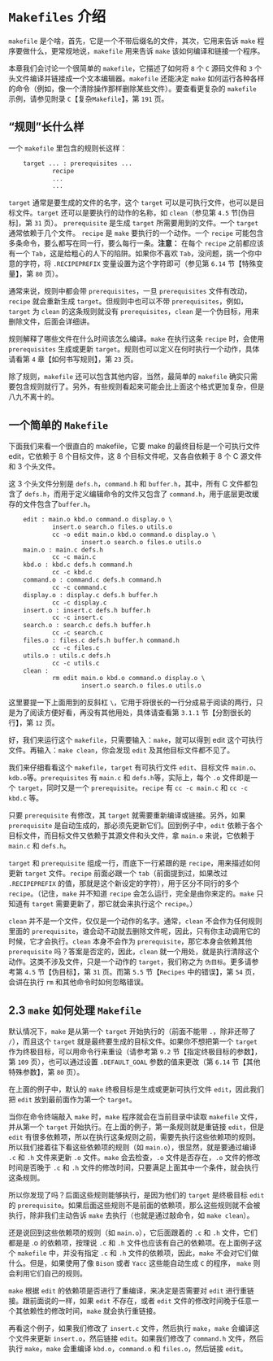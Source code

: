 # `Makefiles` 介绍
`makefile` 是个啥，首先，它是一个不带后缀名的文件，其次，它用来告诉 `make` 程序要做什么，更常规地说，`makefile` 用来告诉 `make` 该如何编译和链接一个程序。

本章我们会讨论一个很简单的 `makefile`，它描述了如何将 `8` 个 `C` 源码文件和 `3` 个头文件编译并链接成一个文本编辑器。`makefile` 还能决定 `make` 如何运行各种各样的命令（例如，像一个清除操作那样删除某些文件）。要查看更复杂的 `makefile` 示例，请参见附录 `C`【复杂`Makefile`】，第 `191` 页。


## “规则”长什么样
一个 `makefile` 里包含的规则长这样：
```Makefile
    target ... : prerequisites ...
            recipe
            ...
            ...
```
`target` 通常是要生成的文件的名字，这个 `target` 可以是可执行文件，也可以是目标文件。`target` 还可以是要执行的动作的名称，如 `clean`（参见第 `4.5` 节[伪目标]，第 `31` 页）。
`prerequisite` 是生成 `target` 所需要用到的文件。一个 `target` 通常依赖于几个文件。
`recipe` 是 `make` 要执行的一个动作。一个 `recipe` 可能包含多条命令，要么都写在同一行，要么每行一条。**注意：** 在每个 `recipe` 之前都应该有一个 `Tab`，这是给粗心的人下的陷阱。如果你不喜欢 `Tab`，没问题，挑一个你中意的字符，将 `.RECIPEPREFIX` 变量设置为这个字符即可（参见第 `6.14` 节【特殊变量】，第 `80` 页）。

通常来说，规则中都会带 `prerequisites`，一旦 `prerequisites` 文件有改动，`recipe` 就会重新生成 `target`。但规则中也可以不带 `prerequisites`，例如，`target` 为 `clean` 的这条规则就没有 `prerequisites`，`clean` 是一个伪目标，用来删除文件，后面会详细讲。 

规则解释了哪些文件在什么时间该怎么编译。`make` 在执行这条 `recipe` 时，会使用 `prerequisites` 生成或更新 `target`。规则也可以定义在何时执行一个动作，具体请看第 `4` 章【如何书写规则】，第 `23` 页。

除了规则，`makefile` 还可以包含其他内容，当然，最简单的 `makefile` 确实只需要包含规则就行了。另外，有些规则看起来可能会比上面这个格式更加复杂，但是八九不离十的。 


## 一个简单的 `Makefile`

下面我们来看一个很直白的 makefile，它要 make 的最终目标是一个可执行文件 edit，它依赖于 8 个目标文件，这 8 个目标文件呢，又各自依赖于 8 个 C 源文件和 3 个头文件。

这 3 个头文件分别是 `defs.h`，`command.h` 和 `buffer.h`，其中，所有 C 文件都包含了 `defs.h`，而用于定义编辑命令的文件又包含了 `command.h`，用于底层更改缓存的文件包含了`buffer.h`。
```Makefile
    edit : main.o kbd.o command.o display.o \
            insert.o search.o files.o utils.o
            cc -o edit main.o kbd.o command.o display.o \
                    insert.o search.o files.o utils.o
    main.o : main.c defs.h
            cc -c main.c
    kbd.o : kbd.c defs.h command.h
            cc -c kbd.c
    command.o : command.c defs.h command.h
            cc -c command.c
    display.o : display.c defs.h buffer.h
            cc -c display.c
    insert.o : insert.c defs.h buffer.h
            cc -c insert.c
    search.o : search.c defs.h buffer.h
            cc -c search.c
    files.o : files.c defs.h buffer.h command.h
            cc -c files.c
    utils.o : utils.c defs.h
            cc -c utils.c
    clean :
            rm edit main.o kbd.o command.o display.o \
                    insert.o search.o files.o utils.o
```
这里要提一下上面用到的反斜杠 `\`，它用于将很长的一行分成易于阅读的两行，只是为了阅读方便好看，再没有其他用处，具体请查看第 `3.1.1` 节【分割很长的行】，第 `12` 页。

好，我们来运行这个 `makefile`，只需要输入：`make`，就可以得到 edit 这个可执行文件。再输入：`make clean`，你会发现 `edit` 及其他目标文件都不见了。

我们来仔细看看这个 `makefile`，`target` 有可执行文件 `edit`、目标文件 `main.o`、`kdb.o`等。`prerequisites` 有 `main.c` 和 `defs.h`等，实际上，每个 `.o` 文件即是一个 `target`，同时又是一个 `prerequisite`。`recipe` 有 `cc -c main.c` 和 `cc -c kbd.c` 等。

只要 `prerequisite` 有修改，其 `target` 就需要重新编译或链接。另外，如果 `prerequisite` 是自动生成的，那必须先更新它们。回到例子中，`edit` 依赖于各个目标文件，而目标文件又依赖于其源文件和头文件，拿 `main.o` 来说，它依赖于 `main.c` 和 `defs.h`。

`target` 和 `prerequisite` 组成一行，而底下一行紧跟的是 `recipe`，用来描述如何更新 `target` 文件。`recipe` 前面必跟一个 `tab`（前面提到过，如果改过 `.RECIPEPREFIX` 的值，那就是这个新设定的字符），用于区分不同行的多个 `recipe`。（记住，`make` 并不知道 `recipe` 会怎么运行，完全是由你来定的。`make` 只知道有 `target` 需要更新了，那它就会来执行这个 `recipe`。）

`clean` 并不是一个文件，仅仅是一个动作的名字。通常，`clean` 不会作为任何规则里面的 `prerequisite`，谁会动不动就去删除文件呢，因此，只有你主动调用它的时候，它才会执行。`clean` 本身不会作为 `prerequisite`，那它本身会依赖其他 `prerequisite` 吗？答案是否定的，因此，`clean` 就一个用处，就是执行清除这个动作。这类不涉及文件，只是一个动作的 `target`，我们称之为 `伪目标`。更多请参考第 `4.5` 节【伪目标】，第 `31` 页。而第 `5.5` 节【`Recipes` 中的错误】，第 `54` 页，会讲在执行 `rm` 和其他命令时如何忽略错误。

## 2.3 `make` 如何处理 `Makefile`

默认情况下，`make` 是从第一个 `target` 开始执行的（前面不能带 `.`，除非还带了 `/`），而且这个 `target` 就是最终要生成的目标文件。如果你不想把第一个 `target` 作为终极目标，可以用命令行来重设（请参考第 `9.2` 节【指定终极目标的参数】，第 `109` 页），也可以通过设置 `.DEFAULT_GOAL` 参数的值来更改（第 `6.14` 节【其他特殊参数】，第 `80` 页）。

在上面的例子中，默认的 `make` 终极目标是生成或更新可执行文件 `edit`，因此我们把 `edit` 放到最前面作为第一个 `target`。

当你在命令终端敲入 `make` 时，`make` 程序就会在当前目录中读取 `makefile` 文件，并从第一个 `target` 开始执行。在上面的例子，第一条规则就是重链接 `edit`，但是 `edit` 有很多依赖项，所以在执行这条规则之前，需要先执行这些依赖项的规则。所以我们接着往下看这些依赖项的规则（如 `main.o`），很显然，就是要通过编译 `.c` 和 `.h` 文件来更新 `.o` 文件。`make` 会去检查，`.o` 文件是否存在，`.o` 文件的修改时间是否晚于 `.c` 和 `.h` 文件的修改时间，只要满足上面其中一个条件，就会执行这条规则。

所以你发现了吗？后面这些规则能够执行，是因为他们的 `target` 是终极目标 `edit` 的 `prerequisite`。如果后面这些规则不是前面的依赖项，那么这些规则就不会被执行，除非我们主动告诉 `make` 去执行（也就是通过敲命令，如 `make clean`）。

还是说回到这些依赖项的规则（如 `main.o`），它后面跟着的 `.c` 和 `.h` 文件，它们都是是 .o 的依赖项，按理说 `.c` 和 `.h` 文件也应该有自己的依赖项。在上面例子这个 `makefile` 中，并没有指定 `.c` 和 `.h` 文件的依赖项，因此，`make` 不会对它们做什么。但是，如果使用了像 `Bison` 或者 `Yacc` 这些能自动生成 `C` 的程序， `make` 则会利用它们自己的规则。

`make` 根据 `edit` 的依赖项是否进行了重编译，来决定是否需要对 `edit` 进行重链接。跟前面说的一样，如果 `edit` 不存在，或者 `edit` 文件的修改时间晚于任意一个其依赖性的修改时间，`make` 就会执行重链接。

再看这个例子，如果我们修改了 `insert.c` 文件，然后执行 `make`，`make` 会编译这个文件来更新 `insert.o`，然后链接 `edit`。如果我们修改了 `command.h` 文件，然后执行 `make`，`make` 会重编译 `kbd.o`，`command.o` 和 `files.o`，然后链接 `edit`。